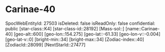 ﻿---
location: [-61.33,154.275,600]
type: Station
tags:
- astro/Star

---

# Carinae-40

SpocWebEntityId: 27503
isDeleted: false
isReadOnly: false
confidential: public
[star-class::K4]
[star-class-id::28192]
[Mass-sol::]
[name::Carinae-40]
[geo-alt::600]
[geo-lon::154.275]
[geo-lat::-61.33]
[geo-lon-v::-0.004]
[geo-lat-v::0]
[bright-min::34]
[bright-max::34]
[Zodiac-index::40]
[ZodiacId::28099]
[NextStarId::27477]

